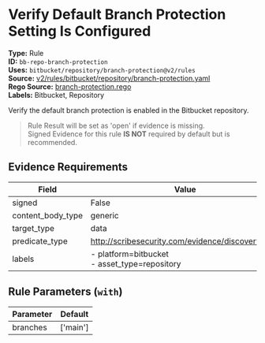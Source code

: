 # Verify Default Branch Protection Setting Is Configured  
**Type:** Rule  
**ID:** `bb-repo-branch-protection`  
**Uses:** `bitbucket/repository/branch-protection@v2/rules`  
**Source:** [v2/rules/bitbucket/repository/branch-protection.yaml](https://github.com/scribe-public/sample-policies/v2/rules/bitbucket/repository/branch-protection.yaml)  
**Rego Source:** [branch-protection.rego](https://github.com/scribe-public/sample-policies/v2/rules/bitbucket/repository/branch-protection.rego)  
**Labels:** Bitbucket, Repository  

Verify the default branch protection is enabled in the Bitbucket repository.

> Rule Result will be set as 'open' if evidence is missing.  
> Signed Evidence for this rule **IS NOT** required by default but is recommended.  

## Evidence Requirements  
| Field | Value |
|-------|-------|
| signed | False |
| content_body_type | generic |
| target_type | data |
| predicate_type | http://scribesecurity.com/evidence/discovery/v0.1 |
| labels | - platform=bitbucket<br>- asset_type=repository |

## Rule Parameters (`with`)  
| Parameter | Default |
|-----------|---------|
| branches | ['main'] |
